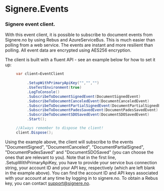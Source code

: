 # Signere.Events
### Signere event client.

With this event client, it is possible to subscribe to document events from Signere.no by using Rebus and AzureServiceBus.
This is much easier than polling from a web service. The events are instant and more resilient than polling. All event data are encrypted using AES256 encryption.

The client is built with a fluent API - see an example below for how to set it up:

```csharp
     var client=EventClient
  
          .SetupWithPrimaryApiKey("","","")
          .UseTestEnvironment(true)   
          .LogToConsole()                            
          .SubscribeToDocumentSignedEvent(DocumentSignedEvent)
          .SubscribeToDocumentCanceledEvent(DocumentCanceledEvent)
          .SubscribeToDocumentPartialSignedEvent(DocumentPartialSignedEvent)
          .SubscribeToDocumentPadesSavedEvent(DocumentPadesSavedEvent)
          .SubscribeToDocumentSDOSavedEvent(DocumentSDOSavedEvent)
          .Start();

     //Always remember to dispose the client!
     client.Dispose();
```
Using the example above, the client will subscribe to the events "DocumentSigned", "DocumentCanceled", "DocumentPartialSigned", "DocumentPadesSaved" and "DocumentSDOSaved" (you can choose the ones that are relevant to you). Note that in the first line, .SetupWithPrimaryApiKey, you have to provide your service bus connection string, your account ID and your API key, respectively (which are left blank in the example above). You can find the account ID and API keys associated with your account at any time by logging in to signere.no. To obtain a Rebus key, you can contact support@signere.no.
